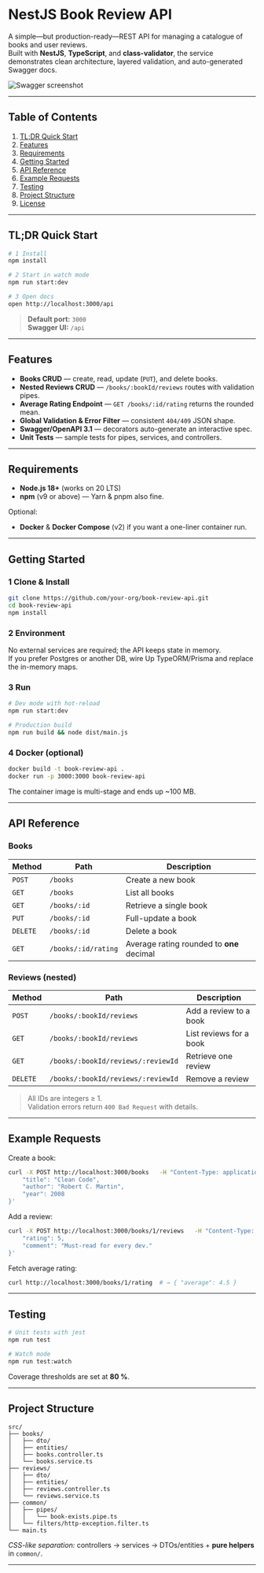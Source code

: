 # NestJS Book Review API

A simple—but production-ready—REST API for managing a catalogue of books and user reviews.  
Built with **NestJS**, **TypeScript**, and **class-validator**, the service demonstrates clean architecture, layered validation, and auto-generated Swagger docs.

![Swagger screenshot](./docs/swagger-ui.png)

---

## Table of Contents
1. [TL;DR Quick Start](#tldr-quick-start)
2. [Features](#features)
3. [Requirements](#requirements)
4. [Getting Started](#getting-started)
5. [API Reference](#api-reference)
6. [Example Requests](#example-requests)
7. [Testing](#testing)
8. [Project Structure](#project-structure)
9. [License](#license)

---

## TL;DR Quick Start
```bash
# 1 Install
npm install

# 2 Start in watch mode
npm run start:dev

# 3 Open docs
open http://localhost:3000/api
```

> **Default port:** `3000`  
> **Swagger UI:** `/api`

---

## Features
- **Books CRUD** — create, read, update (`PUT`), and delete books.
- **Nested Reviews CRUD** — `/books/:bookId/reviews` routes with validation pipes.
- **Average Rating Endpoint** — `GET /books/:id/rating` returns the rounded mean.
- **Global Validation & Error Filter** — consistent `404/409` JSON shape.
- **Swagger/OpenAPI 3.1** — decorators auto-generate an interactive spec.
- **Unit Tests** — sample tests for pipes, services, and controllers.

---

## Requirements
- **Node.js 18+** (works on 20 LTS)
- **npm** (v9 or above) — Yarn & pnpm also fine.

Optional:
- **Docker** & **Docker Compose** (v2) if you want a one-liner container run.

---

## Getting Started

### 1 Clone & Install
```bash
git clone https://github.com/your-org/book-review-api.git
cd book-review-api
npm install
```

### 2 Environment
No external services are required; the API keeps state in memory.  
If you prefer Postgres or another DB, wire Up TypeORM/Prisma and replace the in-memory maps.

### 3 Run
```bash
# Dev mode with hot-reload 
npm run start:dev

# Production build
npm run build && node dist/main.js
```

### 4 Docker (optional)
```bash
docker build -t book-review-api .
docker run -p 3000:3000 book-review-api
```

The container image is multi-stage and ends up ~100 MB.

---

## API Reference

### Books
| Method | Path | Description |
| ------ | ----------------------- | --------------------------- |
| `POST` | `/books` | Create a new book |
| `GET`  | `/books` | List all books |
| `GET`  | `/books/:id` | Retrieve a single book |
| `PUT`  | `/books/:id` | Full-update a book |
| `DELETE` | `/books/:id` | Delete a book |
| `GET`  | `/books/:id/rating` | Average rating rounded to **one** decimal |

### Reviews (nested)
| Method | Path | Description |
| ------ | ----------------------------------------- | ---------------- |
| `POST` | `/books/:bookId/reviews` | Add a review to a book |
| `GET`  | `/books/:bookId/reviews` | List reviews for a book |
| `GET`  | `/books/:bookId/reviews/:reviewId` | Retrieve one review |
| `DELETE` | `/books/:bookId/reviews/:reviewId` | Remove a review |

> All IDs are integers ≥ 1.  
> Validation errors return `400 Bad Request` with details.

---

## Example Requests

Create a book:
```bash
curl -X POST http://localhost:3000/books   -H "Content-Type: application/json"   -d '{
    "title": "Clean Code",
    "author": "Robert C. Martin",
    "year": 2008
}'
```

Add a review:
```bash
curl -X POST http://localhost:3000/books/1/reviews   -H "Content-Type: application/json"   -d '{
    "rating": 5,
    "comment": "Must-read for every dev."
}'
```

Fetch average rating:
```bash
curl http://localhost:3000/books/1/rating  # → { "average": 4.5 }
```

---

## Testing
```bash
# Unit tests with jest 
npm run test

# Watch mode
npm run test:watch
```

Coverage thresholds are set at **80 %**.

---

## Project Structure
```
src/
├── books/
│   ├── dto/
│   ├── entities/
│   ├── books.controller.ts
│   └── books.service.ts
├── reviews/
│   ├── dto/
│   ├── entities/
│   ├── reviews.controller.ts
│   └── reviews.service.ts
├── common/
│   ├── pipes/
│   │   └── book-exists.pipe.ts
│   └── filters/http-exception.filter.ts
└── main.ts
```
*CSS-like separation:* controllers -> services -> DTOs/entities + **pure helpers** in `common/`.

---

